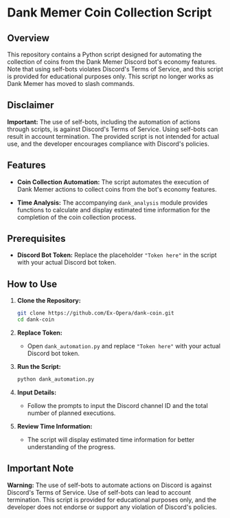# Dank Memer Coin Collection Script

## Overview

This repository contains a Python script designed for automating the collection of coins from the Dank Memer Discord bot's economy features. Note that using self-bots violates Discord's Terms of Service, and this script is provided for educational purposes only. This script no longer works as Dank Memer has moved to slash commands.
## Disclaimer

**Important:** The use of self-bots, including the automation of actions through scripts, is against Discord's Terms of Service. Using self-bots can result in account termination. The provided script is not intended for actual use, and the developer encourages compliance with Discord's policies.

## Features

- **Coin Collection Automation:** The script automates the execution of Dank Memer actions to collect coins from the bot's economy features.

- **Time Analysis:** The accompanying `dank_analysis` module provides functions to calculate and display estimated time information for the completion of the coin collection process.

## Prerequisites

- **Discord Bot Token:** Replace the placeholder `"Token here"` in the script with your actual Discord bot token.

## How to Use

1. **Clone the Repository:**
   ```bash
   git clone https://github.com/Ex-Opera/dank-coin.git
   cd dank-coin
   ```

2. **Replace Token:**
   - Open `dank_automation.py` and replace `"Token here"` with your actual Discord bot token.

3. **Run the Script:**
   ```bash
   python dank_automation.py
   ```

4. **Input Details:**
   - Follow the prompts to input the Discord channel ID and the total number of planned executions.

5. **Review Time Information:**
   - The script will display estimated time information for better understanding of the progress.

## Important Note

**Warning:** The use of self-bots to automate actions on Discord is against Discord's Terms of Service. Use of self-bots can lead to account termination. This script is provided for educational purposes only, and the developer does not endorse or support any violation of Discord's policies.
